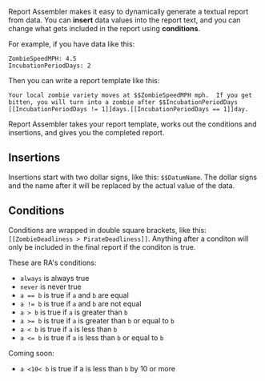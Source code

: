 Report Assembler makes it easy to dynamically generate a textual report
from data.  You can **insert** data values into the report text, and you
can change what gets included in the report using **conditions**.

For example, if you have data like this:

    ZombieSpeedMPH: 4.5
    IncubationPeriodDays: 2

Then you can write a report template like this:

    Your local zombie variety moves at $$ZombieSpeedMPH mph.  If you get
    bitten, you will turn into a zombie after $$IncubationPeriodDays
    [[IncubationPeriodDays != 1]]days.[[IncubationPeriodDays == 1]]day.

Report Assembler takes your report template, works out the conditions 
and insertions, and gives you the completed report.

Insertions
----------
Insertions start with two dollar signs, like this: `$$DatumName`.  The 
dollar signs and the name after it will be replaced by the actual value 
of the data.

Conditions
----------
Conditions are wrapped in double square brackets, like this: 
`[[ZombieDeadliness > PirateDeadliness]]`.  Anything after a conditon 
will only be included in the final report if the conditon is true.

These are RA's conditions:

* `always` is always true
* `never` is never true
* `a == b` is true if `a` and `b` are equal
* `a != b` is true if `a` and `b` are not equal
* `a > b` is true if `a` is greater than `b`
* `a >= b` is true if `a` is greater than `b` or equal to `b`
* `a < b` is true if `a` is less than `b`
* `a <= b` is true if `a` is less than `b` or equal to `b`

Coming soon:

* `a <10< b` is true if a is less than `b` by 10 or more
